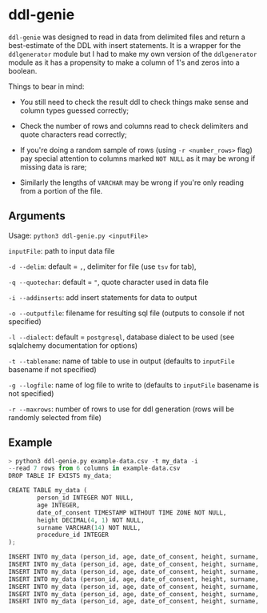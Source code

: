 # ddl-genie

`ddl-genie` was designed to read in data from delimited files and return a best-estimate of the DDL with insert statements.
It is a wrapper for the `ddlgenerator` module but I had to make my own version of the `ddlgenerator` module as it has a propensity to make a column of 1's and zeros into a boolean.

Things to bear in mind:

* You still need to check the result ddl to check things make sense and column types guessed correctly;

* Check the number of rows and columns read to check delimiters and quote characters read correctly;

* If you're doing a random sample of rows (using `-r <number_rows>` flag) pay special attention to columns marked `NOT NULL` as it may be wrong if missing data is rare;

* Similarly the lengths of `VARCHAR` may be wrong if you're only reading from a portion of the file.

## Arguments

Usage: `python3 ddl-genie.py <inputFile>`

`inputFile`: path to input data file

`-d --delim`: default = `,`, delimiter for file (use `tsv` for tab), 

`-q --quotechar`: default = `"`, quote character used in data file

`-i --addinserts`: add insert statements for data to output

`-o --outputfile`: filename for resulting sql file (outputs to console if not specified)

`-l --dialect`: default = `postgresql`, database dialect to be used (see sqlalchemy documentation for options)

`-t --tablename`: name of table to use in output (defaults to `inputFile` basename if not specified) 

`-g --logfile`: name of log file to write to (defaults to `inputFile` basename is not specified)

`-r --maxrows`: number of rows to use for ddl generation (rows will be randomly selected from file)

## Example

```python
> python3 ddl-genie.py example-data.csv -t my_data -i
--read 7 rows from 6 columns in example-data.csv
DROP TABLE IF EXISTS my_data;

CREATE TABLE my_data (
        person_id INTEGER NOT NULL,
        age INTEGER,
        date_of_consent TIMESTAMP WITHOUT TIME ZONE NOT NULL,
        height DECIMAL(4, 1) NOT NULL,
        surname VARCHAR(14) NOT NULL,
        procedure_id INTEGER
);

INSERT INTO my_data (person_id, age, date_of_consent, height, surname, procedure_id) VALUES (1, 23, '2017-01-01 00:00:00', 156.1, 'Lennon', 3);
INSERT INTO my_data (person_id, age, date_of_consent, height, surname, procedure_id) VALUES (2, 24, '2016-11-12 00:00:00', 175.2, 'McCartney, Sir', 3);
INSERT INTO my_data (person_id, age, date_of_consent, height, surname, procedure_id) VALUES (3, 65, '2016-03-02 00:00:00', 168.4, 'Starr', 4);
INSERT INTO my_data (person_id, age, date_of_consent, height, surname, procedure_id) VALUES (4, 54, '2017-10-25 00:00:00', 156.8, 'Harrison', 7);
INSERT INTO my_data (person_id, age, date_of_consent, height, surname, procedure_id) VALUES (5, NULL, '2015-11-12 00:00:00', 165.8, 'Thompson', 1);
INSERT INTO my_data (person_id, age, date_of_consent, height, surname, procedure_id) VALUES (6, 45, '2016-08-25 00:00:00', 195.1, 'Chan', 2);
INSERT INTO my_data (person_id, age, date_of_consent, height, surname, procedure_id) VALUES (7, 46, '1960-01-01 00:00:00', 186.5, 'Walker', NULL);
```
